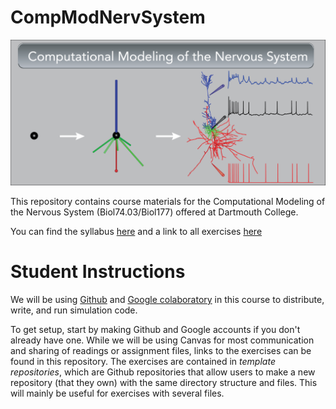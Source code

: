 # CompModNervSystem
![Computational Modeling of the Nervous System](banner.png)

This repository contains course materials for the Computational Modeling of the Nervous System (Biol74.03/Biol177) offered at Dartmouth College.

You can find the syllabus [here](https://docs.google.com/document/d/1zyncq3cRnoLq6Ha-_GUp3cKewd20cjGTPC_xapx-Oy0/edit) and a link to all exercises [here](https://github.com/CompModNervSystem/CompModNervSystem/tree/main/exercises)

# Student Instructions

We will be using [Github](https://github.com) and [Google colaboratory](https://colab.research.google.com) in this course to distribute, write, and run simulation code. 

To get setup, start by making Github and Google accounts if you don't already have one. While we will be using Canvas for most communication and sharing of readings or assignment files, links to the exercises can be found in this repository. The exercises are contained in *template repositories*, which are Github repositories that allow users to make a new repository (that they own) with the same directory structure and files. This will mainly be useful for exercises with several files. 


